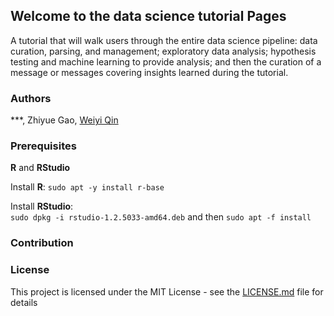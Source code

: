 ## Welcome to the data science tutorial Pages

A tutorial that will walk users through the entire data science pipeline: data curation, parsing, and management; exploratory data analysis; hypothesis testing and machine learning to provide analysis; and then the curation of a message or messages covering insights learned during the tutorial. 

### Authors

***, Zhiyue Gao, [Weiyi Qin](https://github.com/Weiyi-Q)

### Prerequisites 
**R** and **RStudio** 

Install **R**:
`sudo apt -y install r-base`

Install **RStudio**:  
`sudo dpkg -i rstudio-1.2.5033-amd64.deb` and then
`sudo apt -f install`

### Contribution


### License
This project is licensed under the MIT License - see the [LICENSE.md](https://github.com/Weiyi-Q/cmsc320FinalProj/blob/master/LICENSE) file for details
